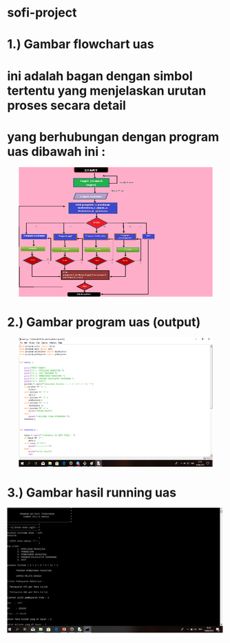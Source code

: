 # sofi-project

# 1.) Gambar flowchart uas
# ini adalah bagan dengan simbol tertentu yang menjelaskan urutan proses secara detail
# yang berhubungan dengan program uas dibawah ini :

<p align="center">
<img src="https://github.com/sitisofiya/sofi-project/blob/master/flow.png" width="450" height="300" />
</p>

# 2.) Gambar program uas (output)
<p align="center">
<img src="https://github.com/sitisofiya/sofi-project/blob/master/ss-program-uas.png" width="450" height="300" />
</p>

# 3.) Gambar hasil running uas
<p align="center">
<img src="https://github.com/sitisofiya/sofi-project/blob/master/ss-running.png" witdh="450" height="300" />
</p>
